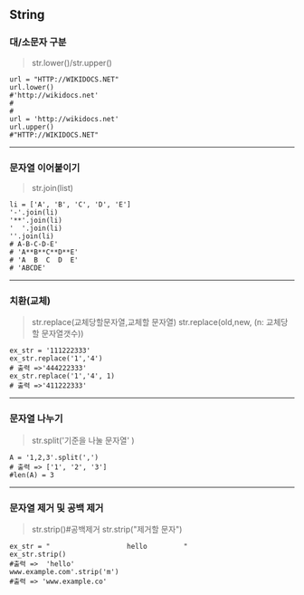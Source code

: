 <h2 id="string">String</h2>
<h3 id="대소문자-구분">대/소문자 구분</h3>
<blockquote>
<p>str.lower()/str.upper()</p>
</blockquote>
<pre><code class="language-py">url = &quot;HTTP://WIKIDOCS.NET&quot;
url.lower()
#'http://wikidocs.net'
#
#
url = 'http://wikidocs.net'
url.upper()
#&quot;HTTP://WIKIDOCS.NET&quot;</code></pre>
<hr />
<h3 id="문자열-이어붙이기">문자열 이어붙이기</h3>
<blockquote>
<p>str.join(list)</p>
</blockquote>
<pre><code class="language-py">li = ['A', 'B', 'C', 'D', 'E']
'-'.join(li)
'**'.join(li)
'  '.join(li)
''.join(li)
# A-B-C-D-E'
# 'A**B**C**D**E'
# 'A  B  C  D  E'
# 'ABCDE'</code></pre>
<hr />
<h3 id="치환교체">치환(교체)</h3>
<blockquote>
<p>str.replace(교체당할문자열,교체할 문자열)
str.replace(old,new, (n: 교체당할 문자열갯수))</p>
</blockquote>
<pre><code class="language-py">ex_str = '111222333'
ex_str.replace('1','4')
# 출력 =&gt;'444222333'
ex_str.replace('1','4', 1)
# 출력 =&gt;'411222333'</code></pre>
<hr />
<h3 id="문자열-나누기">문자열 나누기</h3>
<blockquote>
<p>str.split('기준을 나눌 문자열' )</p>
</blockquote>
<pre><code class="language-py">A = '1,2,3'.split(',')
# 출력 =&gt; ['1', '2', '3']
#len(A) = 3 </code></pre>
<hr />
<h3 id="문자열-제거-및-공백-제거">문자열 제거 및 공백 제거</h3>
<blockquote>
<p>str.strip()#공백제거
str.strip(&quot;제거할 문자&quot;)</p>
</blockquote>
<pre><code class="language-py">ex_str = &quot;                   hello         &quot;
ex_str.strip()
#출력 =&gt;  'hello'
www.example.com'.strip('m')
#출력 =&gt; 'www.example.co'
</code></pre>